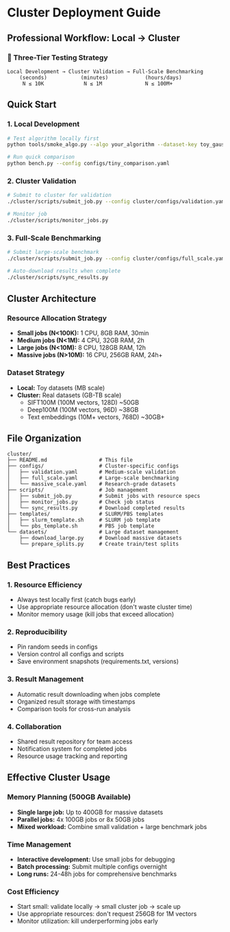 # Cluster Deployment Guide

## Professional Workflow: Local → Cluster

### 🎯 Three-Tier Testing Strategy

```
Local Development → Cluster Validation → Full-Scale Benchmarking
    (seconds)           (minutes)            (hours/days)
     N ≤ 10K             N ≤ 1M              N ≤ 100M+
```

## Quick Start

### 1. Local Development
```bash
# Test algorithm locally first
python tools/smoke_algo.py --algo your_algorithm --dataset-key toy_gaussian_N1000_D64_nq100_seed42 --k 10

# Run quick comparison
python bench.py --config configs/tiny_comparison.yaml
```

### 2. Cluster Validation
```bash
# Submit to cluster for validation
./cluster/scripts/submit_job.py --config cluster/configs/validation.yaml --time 30min --mem 32GB

# Monitor job
./cluster/scripts/monitor_jobs.py
```

### 3. Full-Scale Benchmarking
```bash
# Submit large-scale benchmark
./cluster/scripts/submit_job.py --config cluster/configs/full_scale.yaml --time 24h --mem 256GB

# Auto-download results when complete
./cluster/scripts/sync_results.py
```

## Cluster Architecture

### Resource Allocation Strategy
- **Small jobs (N<100K):** 1 CPU, 8GB RAM, 30min
- **Medium jobs (N<1M):** 4 CPU, 32GB RAM, 2h  
- **Large jobs (N<10M):** 8 CPU, 128GB RAM, 12h
- **Massive jobs (N>10M):** 16 CPU, 256GB RAM, 24h+

### Dataset Strategy
- **Local:** Toy datasets (MB scale)
- **Cluster:** Real datasets (GB-TB scale)
  - SIFT100M (100M vectors, 128D) ~50GB
  - Deep100M (100M vectors, 96D) ~38GB  
  - Text embeddings (10M+ vectors, 768D) ~30GB+

## File Organization

```
cluster/
├── README.md                 # This file
├── configs/                  # Cluster-specific configs
│   ├── validation.yaml       # Medium-scale validation
│   ├── full_scale.yaml       # Large-scale benchmarking
│   └── massive_scale.yaml    # Research-grade datasets
├── scripts/                  # Job management
│   ├── submit_job.py         # Submit jobs with resource specs
│   ├── monitor_jobs.py       # Check job status
│   └── sync_results.py       # Download completed results
├── templates/                # SLURM/PBS templates
│   ├── slurm_template.sh     # SLURM job template
│   └── pbs_template.sh       # PBS job template  
└── datasets/                 # Large dataset management
    ├── download_large.py     # Download massive datasets
    └── prepare_splits.py     # Create train/test splits
```

## Best Practices

### 1. Resource Efficiency
- Always test locally first (catch bugs early)
- Use appropriate resource allocation (don't waste cluster time)
- Monitor memory usage (kill jobs that exceed allocation)

### 2. Reproducibility  
- Pin random seeds in configs
- Version control all configs and scripts
- Save environment snapshots (requirements.txt, versions)

### 3. Result Management
- Automatic result downloading when jobs complete
- Organized result storage with timestamps
- Comparison tools for cross-run analysis

### 4. Collaboration
- Shared result repository for team access
- Notification system for completed jobs
- Resource usage tracking and reporting

## Effective Cluster Usage

### Memory Planning (500GB Available)
- **Single large job:** Up to 400GB for massive datasets
- **Parallel jobs:** 4x 100GB jobs or 8x 50GB jobs
- **Mixed workload:** Combine small validation + large benchmark jobs

### Time Management
- **Interactive development:** Use small jobs for debugging
- **Batch processing:** Submit multiple configs overnight
- **Long runs:** 24-48h jobs for comprehensive benchmarks

### Cost Efficiency
- Start small: validate locally → small cluster job → scale up
- Use appropriate resources: don't request 256GB for 1M vectors
- Monitor utilization: kill underperforming jobs early
